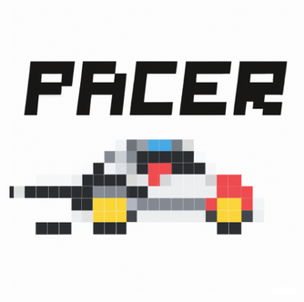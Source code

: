 <object data="assets/logo.png" type="image/jpeg">
  <img src="assets/PACER.png" alt="Pacer" />
</object>
